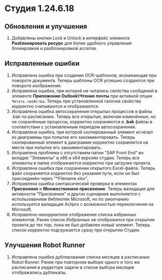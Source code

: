 # Студия 1.24.6.18

## Обновления и улучшения

1. Добавлены кнопки Lock и Unlock в интерфейс элемента **Разблокировать ресурс** для более удобного управления блокировкой и разблокировкой ассетов.

## Исправленные ошибки

1. Исправлена ошибка при создании OCR-шаблонов, возникающая при повороте документа.
Теперь шаблоны OCR успешно создаются при повороте изображения.
2. Исправлена ошибка, при которой не читались свойства сообщений в элементе **Приложение Outlook\Чтение почты** при активной опции `Читать свойства`.
Теперь при установленной галочке свойства корректно считываются и отображаются. 
3. Исправлена ошибка автосохранения открытых процессов в файлы .bak по расписанию. Теперь все открытые, включая изменённые, но не сохранённые процессы, корректно сохраняются в **.bak** файлы в соответствии с установленным периодом автосохранения.
4. Исправлена ошибка, при которой скопированный элемент исчезал из диаграммы при попытке его закомментировать. Теперь скопированный элемент в диаграмме корректно сохраняется на месте при попытке его закомментировать.
5. Исправлена проблема с отсутствием папки "SAP Front End" во вкладке "Элементы" в x86 и x64 версиях студии.
Теперь все элементы в папке отображаются корректно при загрузке проекта.
6. Исправлена ошибка при сохранении открытого Excel-файла. Теперь файл сохраняется корректно без указания пути, если он был присоединён через "*Filename.xlsx".
7. Исправлена ошибка синтаксической проверки в элементах **Присвоение** и **Множественное присвоение**.
Теперь валидация для активности "Присвоение" и других сценариев выполняется с использованием библиотек Microsoft, но по умолчанию используется валидация Actipro с возможностью переключения на Microsoft.
8. Исправлено некорректное отображение списка избранных элементов. Ранее список _Избранные_ не отображался при открытии проекта до тех пор, пока не был добавлен новый элемент. Теперь список корректно подгружается сразу при открытии Студии.

## Улучшения Robot Runner

1. Исправлена ошибка дублирования списка месяцев в расписании Robot Runner.
Ранее при повторном выборе одного и того же расписания в редакторе задачи в списке выбора месяцев отображались дубликаты.
